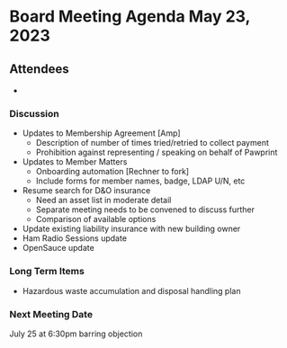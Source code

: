 # Board Meeting Agenda May 23, 2023

## Attendees
- 

### Discussion
- Updates to Membership Agreement [Amp]
  - Description of number of times tried/retried to collect payment
  - Prohibition against representing / speaking on behalf of Pawprint
- Updates to Member Matters 
  - Onboarding automation [Rechner to fork]
  - Include forms for member names, badge, LDAP U/N, etc
- Resume search for D&O insurance
  - Need an asset list in moderate detail
  - Separate meeting needs to be convened to discuss further
  - Comparison of available options 
- Update existing liability insurance with new building owner
- Ham Radio Sessions update
- OpenSauce update

### Long Term Items
- Hazardous waste accumulation and disposal handling plan



### Next Meeting Date
July 25 at 6:30pm barring objection 
